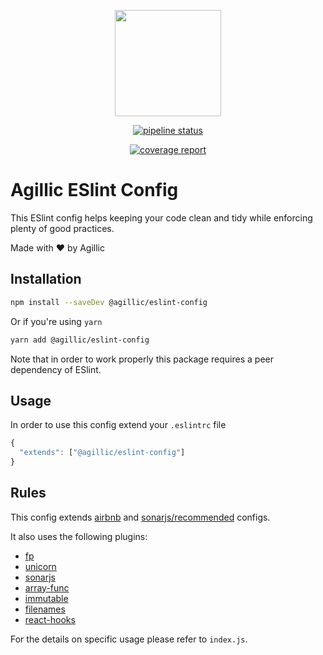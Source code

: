 <p align="center">
    <img src="https://www.agillic.com/wp-content/uploads/2016/02/Logo.svg"
        height="170">
</p>

<p align="center">
  <a href="https://gitlab.com/agillic-ci/create-reducer/commits/master"><img alt="pipeline status" src="https://gitlab.com/agillic-ci/create-reducer/badges/master/pipeline.svg" /></a>
</p>
<p align="center">
  <a href="https://gitlab.com/agillic-ci/create-reducer/commits/master"><img alt="coverage report" src="https://gitlab.com/agillic-ci/create-reducer/badges/master/coverage.svg" /></a>
</p>

# Agillic ESlint Config

This ESlint config helps keeping your code clean and tidy while enforcing plenty of good practices.

Made with :heart: by Agillic

## Installation

```sh
npm install --saveDev @agillic/eslint-config
```

Or if you're using `yarn`

```sh
yarn add @agillic/eslint-config
```

Note that in order to work properly this package requires a peer dependency of ESlint.

## Usage

In order to use this config extend your `.eslintrc` file

```javascript
{
  "extends": ["@agillic/eslint-config"]
}
```

## Rules

This config extends [airbnb](https://github.com/airbnb/javascript) and [sonarjs/recommended](https://github.com/SonarSource/eslint-plugin-sonarjs) configs.

It also uses the following plugins:
- [fp](https://github.com/jfmengels/eslint-plugin-fp)
- [unicorn](https://github.com/sindresorhus/eslint-plugin-unicorn)
- [sonarjs](https://github.com/SonarSource/eslint-plugin-sonarjs)
- [array-func](https://github.com/freaktechnik/eslint-plugin-array-func)
- [immutable](https://github.com/jhusain/eslint-plugin-immutable)
- [filenames](https://github.com/mapbox/eslint-plugin-react-filenames)
- [react-hooks](https://github.com/paboulos/react-hooks-eslint)

For the details on specific usage please refer to `index.js`.
